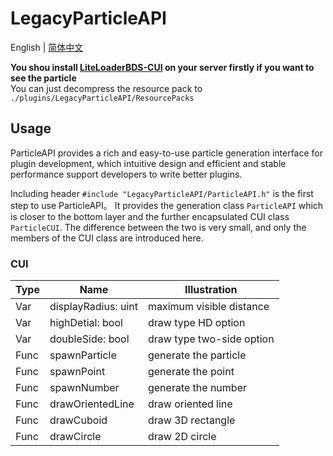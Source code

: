 # LegacyParticleAPI

English | [简体中文](README.zh.md)

**You shou install [LiteLoaderBDS-CUI](https://github.com/OEOTYAN/LiteLoaderBDS-CUI/releases) on your server firstly if you want to see the particle**  
You can just decompress the resource pack to `./plugins/LegacyParticleAPI/ResourcePacks`

## Usage

ParticleAPI provides a rich and easy-to-use particle generation interface for plugin development, which intuitive design and efficient and stable performance support developers to write better plugins.

Including header `#include "LegacyParticleAPI/ParticleAPI.h"` is the first step to use ParticleAPI。
It provides the generation class `ParticleAPI` which is closer to the bottom layer and the further encapsulated CUI class `ParticleCUI`. The difference between the two is very small, and only the members of the CUI class are introduced here.

### CUI

| Type | Name                | Illustration              |
| ---- | ------------------- | ------------------------- |
| Var  | displayRadius: uint | maximum visible distance  |
| Var  | highDetial: bool    | draw type HD option       |
| Var  | doubleSide: bool    | draw type two-side option |
| Func | spawnParticle       | generate the particle     |
| Func | spawnPoint          | generate the point        |
| Func | spawnNumber         | generate the number       |
| Func | drawOrientedLine    | draw oriented line        |
| Func | drawCuboid          | draw 3D rectangle         |
| Func | drawCircle          | draw 2D circle            |
